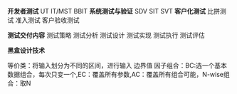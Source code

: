 **开发者测试**
UT
IT/MST
BBIT
**系统测试与验证**
SDV
SIT
SVT
**客户化测试**
比拼测试
准入测试
客户验收测试

**测试交付内容**
测试策略
测试分析
测试设计
测试实现
测试执行
测试评估

**黑盒设计技术**

等价类：将输入划分为不同的区间，进行输入
边界值
因子组合：BC:选一个基本数据组合，每次只变一个,EC：覆盖所有参数,AC：覆盖所有组合可能，N-wise组合：取N
